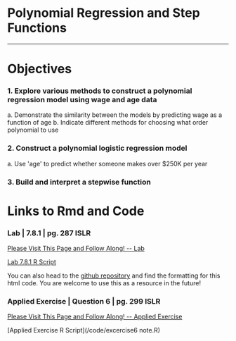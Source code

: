 # Polynomial Regression and Step Functions
------
# Objectives

### 1. Explore various methods to construct a polynomial regression model using wage and age data
a. Demonstrate the similarity between the models by predicting wage as a function of age 
b. Indicate different methods for choosing what order polynomial to use

### 2. Construct a polynomial logistic regression model 
a. Use 'age' to predict whether someone makes over $250K per year

### 3. Build and interpret a stepwise function


# Links to Rmd and Code

### Lab | 7.8.1 | pg. 287 ISLR

[Please Visit This Page and Follow Along! -- Lab ](/code/polyandstepR.html)

[Lab 7.8.1 R Script](/code/Lab7_8_1.R)

You can also head to the [github repository](https://github.com/griffinsalyer/team13tp1.github.io) and find the formatting for this html code. You are welcome to use this as a resource in the future!

### Applied Exercise | Question 6 | pg. 299 ISLR

[Please Visit This Page and Follow Along! -- Applied Exercise](/code/AppCh7PolyStep.html)

[Applied Exercise R Script](/code/excercise6 note.R)





